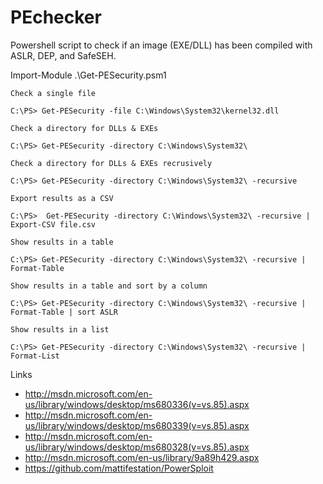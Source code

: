 PEchecker
=========

Powershell script to check if an image (EXE/DLL) has been compiled with ASLR, DEP, and SafeSEH.

Import-Module .\Get-PESecurity.psm1

```
Check a single file

C:\PS> Get-PESecurity -file C:\Windows\System32\kernel32.dll
```
```
Check a directory for DLLs & EXEs

C:\PS> Get-PESecurity -directory C:\Windows\System32\
```
```
Check a directory for DLLs & EXEs recrusively

C:\PS> Get-PESecurity -directory C:\Windows\System32\ -recursive
```
```
Export results as a CSV

C:\PS>  Get-PESecurity -directory C:\Windows\System32\ -recursive | Export-CSV file.csv
```
```
Show results in a table

C:\PS> Get-PESecurity -directory C:\Windows\System32\ -recursive | Format-Table
```
```
Show results in a table and sort by a column

C:\PS> Get-PESecurity -directory C:\Windows\System32\ -recursive | Format-Table | sort ASLR
```
```
Show results in a list

C:\PS> Get-PESecurity -directory C:\Windows\System32\ -recursive | Format-List
```
Links

* http://msdn.microsoft.com/en-us/library/windows/desktop/ms680336(v=vs.85).aspx
* http://msdn.microsoft.com/en-us/library/windows/desktop/ms680339(v=vs.85).aspx
* http://msdn.microsoft.com/en-us/library/windows/desktop/ms680328(v=vs.85).aspx
* http://msdn.microsoft.com/en-us/library/9a89h429.aspx
* https://github.com/mattifestation/PowerSploit
